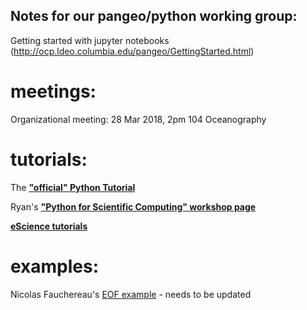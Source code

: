 ## Notes for our pangeo/python working group:
  
Getting started with jupyter notebooks (http://ocp.ldeo.columbia.edu/pangeo/GettingStarted.html)

# meetings:
    
   Organizational meeting: 28 Mar 2018, 2pm 104 Oceanography

# tutorials:

  The [**"official" Python Tutorial**](https://docs.python.org/3/tutorial/)
  
  Ryan's [**"Python for Scientific Computing" workshop page**](https://github.com/rabernat/python_teaching)
  
  [**eScience tutorials**](https://github.com/uwescience/eScience_tutorials)


# examples:

  Nicolas Fauchereau's [EOF example](http://nbviewer.jupyter.org/github/nicolasfauchereau/metocean/blob/master/notebooks/eofs_EOF_decomposition.ipynb) - needs to be updated
